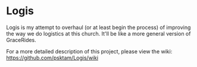 # Logis

Logis is my attempt to overhaul (or at least begin the process) of improving the way we do logistics at this church. It'll be like a more general version of GraceRides.

For a more detailed description of this project, please view the wiki: https://github.com/psktam/Logis/wiki
